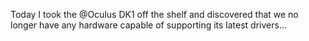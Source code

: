 Today I took the @Oculus DK1 off the shelf and discovered that we no longer have any hardware capable of supporting its latest drivers...